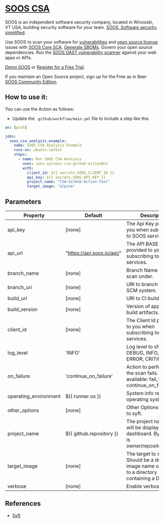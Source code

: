 # [SOOS CSA](https://soos.io/products/container-product)

SOOS is an independent software security company, located in Winooski, VT USA, building security software for your team. [SOOS, Software security, simplified](https://soos.io).

Use SOOS to scan your software for [vulnerabilities](https://app.soos.io/research/vulnerabilities) and [open source license](https://app.soos.io/research/licenses) issues with [SOOS Core SCA](https://soos.io/sca-product). [Generate SBOMs](https://kb.soos.io/help/generating-a-software-bill-of-materials-sbom). Govern your open source dependencies. Run the [SOOS DAST vulnerability scanner](https://soos.io/dast-product) against your web apps or APIs.

[Demo SOOS](https://app.soos.io/demo) or [Register for a Free Trial](https://app.soos.io/register).

If you maintain an Open Source project, sign up for the Free as in Beer [SOOS Community Edition](https://soos.io/products/community-edition).

## How to use it:

You can use the Action as follows:

- Update the `.github/workflow/main.yml` file to include a step like this
``` yaml
on: [push]

jobs:
  soos_csa_analysis_example:
    name: SOOS CSA Analysis Example
    runs-on: ubuntu-latest
    steps:
      - name: Run SOOS CSA Analysis
        uses: soos-io/soos-csa-github-action@v1
        with:
          client_id: ${{ secrets.SOOS_CLIENT_ID }}
          api_key: ${{ secrets.SOOS_API_KEY }}
          project_name: "CSA-GitHub-Action-Test"
          target_image: "alpine"

```

## Parameters

| Property               | Default                      | Description                                                                                                                  |
|------------------------|------------------------------|------------------------------------------------------------------------------------------------------------------------------|
| api_key                | [none]                       | The Api Key provided to you when subscribing to SOOS services.                                                               |
| api_url                | "https://api.soos.io/api/"   | The API BASE URI provided to you when subscribing to SOOS services.                                                          |
| branch_name            | [none]                       | Branch Name to create scan under.                                                                                            |
| branch_uri             | [none]                       | URI to branch from SCM system.                                                                                               |
| build_uri              | [none]                       | URI to CI build info.                                                                                                        |
| build_version          | [none]                       | Version of application build artifacts.                                                                                      |
| client_id              | [none]                       | The Client Id provided to you when subscribing to SOOS services.                                                             |
| log_level              | 'INFO'                       | Log level to show: DEBUG, INFO, WARN, ERROR, CRITICAL.                                                                       |
| on_failure             | 'continue_on_failure'        | Action to perform when the scan fails. Values available: fail_the_build, continue_on_failure.                                |
| operating_environment  | ${{ runner.os }}             | System info regarding operating system, etc.                                                                                 |
| other_options          | [none]                       | Other Options to pass to syft.                                                                                               |
| project_name           | ${{ github.repository }}     | The project name that will be displayed on the dashboard. By Default is owner/repository_name.                               |
| target_image           | [none]                       | The target to scan. Should be a docker image name or a path to a directory containing a Dockerfile.                          |
| verbose                | [none]                       | Enable verbose logging.                                                                                                      |


## References
 - [Syft](https://github.com/anchore/syft)
